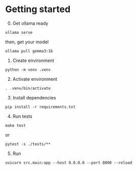 # Getting started

0. Get ollama ready
```shell
ollama serve
```
then, get your model
```shell
ollama pull gemma3:1b
```

1. Create environment
```shell
python -m venv .venv
```

2. Activate environment
```shell
. .venv/bin/activate
```

3. Install dependencies
```shell
pip install -r requirements.txt
```

4. Run tests
```shell
make test
```
or
```shell
pytest -s ./tests/**
```

5. Run
```shell
uvicorn src.main:app --host 0.0.0.0 --port 8000 --reload
```
